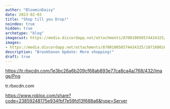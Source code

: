 ```yaml
---
author: "BloominDaisy"
date: 2023-02-03
title: "Shop till you Drop!"
noindex: true
hidden: true
archetype: "blog"
imagecust: https://media.discordapp.net/attachments/870010050574434325/1071080169013518358/Screen_Shot_2023-02-03_at_6.49.58_PM.png?ex=65e1eb24&is=65cf7624&hm=a82c77f935ad738361526f378013e6caacdbc5f3d92e582074ac64e8477bc560&=&format=webp&quality=lossless&width=183&height=354
images:
- https://media.discordapp.net/attachments/870010050574434325/1071080169013518358/Screen_Shot_2023-02-03_at_6.49.58_PM.png?ex=65e1eb24&is=65cf7624&hm=a82c77f935ad738361526f378013e6caacdbc5f3d92e582074ac64e8477bc560&=&format=webp&quality=lossless&width=183&height=354
description: "Brookhaven Update: More shopping!"
draft: true
---
```


https://tr.rbxcdn.com/1e3bc26a6b209cf68ab893e77ca8ca4a/768/432/Image/Png

tr.rbxcdn.com

https://www.roblox.com/share?code=23859248175e934fbf7e59fd13f688a6&type=Server